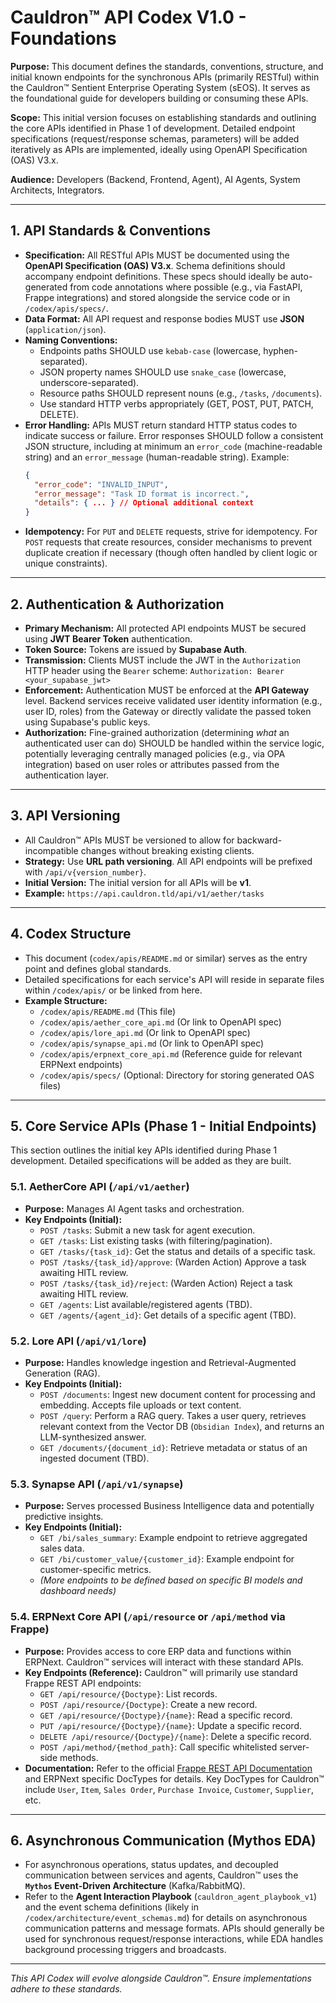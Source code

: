 # Cauldron™ API Codex V1.0 - Foundations

**Purpose:** This document defines the standards, conventions, structure, and initial known endpoints for the synchronous APIs (primarily RESTful) within the Cauldron™ Sentient Enterprise Operating System (sEOS). It serves as the foundational guide for developers building or consuming these APIs.

**Scope:** This initial version focuses on establishing standards and outlining the core APIs identified in Phase 1 of development. Detailed endpoint specifications (request/response schemas, parameters) will be added iteratively as APIs are implemented, ideally using OpenAPI Specification (OAS) V3.x.

**Audience:** Developers (Backend, Frontend, Agent), AI Agents, System Architects, Integrators.

---

## 1. API Standards & Conventions

* **Specification:** All RESTful APIs MUST be documented using the **OpenAPI Specification (OAS) V3.x**. Schema definitions should accompany endpoint definitions. These specs should ideally be auto-generated from code annotations where possible (e.g., via FastAPI, Frappe integrations) and stored alongside the service code or in `/codex/apis/specs/`.
* **Data Format:** All API request and response bodies MUST use **JSON** (`application/json`).
* **Naming Conventions:**
    * Endpoints paths SHOULD use `kebab-case` (lowercase, hyphen-separated).
    * JSON property names SHOULD use `snake_case` (lowercase, underscore-separated).
    * Resource paths SHOULD represent nouns (e.g., `/tasks`, `/documents`).
    * Use standard HTTP verbs appropriately (GET, POST, PUT, PATCH, DELETE).
* **Error Handling:** APIs MUST return standard HTTP status codes to indicate success or failure. Error responses SHOULD follow a consistent JSON structure, including at minimum an `error_code` (machine-readable string) and an `error_message` (human-readable string). Example:
    ```json
    {
      "error_code": "INVALID_INPUT",
      "error_message": "Task ID format is incorrect.",
      "details": { ... } // Optional additional context
    }
    ```
* **Idempotency:** For `PUT` and `DELETE` requests, strive for idempotency. For `POST` requests that create resources, consider mechanisms to prevent duplicate creation if necessary (though often handled by client logic or unique constraints).

---

## 2. Authentication & Authorization

* **Primary Mechanism:** All protected API endpoints MUST be secured using **JWT Bearer Token** authentication.
* **Token Source:** Tokens are issued by **Supabase Auth**.
* **Transmission:** Clients MUST include the JWT in the `Authorization` HTTP header using the `Bearer` scheme:
    `Authorization: Bearer <your_supabase_jwt>`
* **Enforcement:** Authentication MUST be enforced at the **API Gateway** level. Backend services receive validated user identity information (e.g., user ID, roles) from the Gateway or directly validate the passed token using Supabase's public keys.
* **Authorization:** Fine-grained authorization (determining *what* an authenticated user can do) SHOULD be handled within the service logic, potentially leveraging centrally managed policies (e.g., via OPA integration) based on user roles or attributes passed from the authentication layer.

---

## 3. API Versioning

* All Cauldron™ APIs MUST be versioned to allow for backward-incompatible changes without breaking existing clients.
* **Strategy:** Use **URL path versioning**. All API endpoints will be prefixed with `/api/v{version_number}`.
* **Initial Version:** The initial version for all APIs will be **v1**.
* **Example:** `https://api.cauldron.tld/api/v1/aether/tasks`

---

## 4. Codex Structure

* This document (`codex/apis/README.md` or similar) serves as the entry point and defines global standards.
* Detailed specifications for each service's API will reside in separate files within `/codex/apis/` or be linked from here.
* **Example Structure:**
    * `/codex/apis/README.md` (This file)
    * `/codex/apis/aether_core_api.md` (Or link to OpenAPI spec)
    * `/codex/apis/lore_api.md` (Or link to OpenAPI spec)
    * `/codex/apis/synapse_api.md` (Or link to OpenAPI spec)
    * `/codex/apis/erpnext_core_api.md` (Reference guide for relevant ERPNext endpoints)
    * `/codex/apis/specs/` (Optional: Directory for storing generated OAS files)

---

## 5. Core Service APIs (Phase 1 - Initial Endpoints)

This section outlines the initial key APIs identified during Phase 1 development. Detailed specifications will be added as they are built.

### 5.1. AetherCore API (`/api/v1/aether`)

* **Purpose:** Manages AI Agent tasks and orchestration.
* **Key Endpoints (Initial):**
    * `POST /tasks`: Submit a new task for agent execution.
    * `GET /tasks`: List existing tasks (with filtering/pagination).
    * `GET /tasks/{task_id}`: Get the status and details of a specific task.
    * `POST /tasks/{task_id}/approve`: (Warden Action) Approve a task awaiting HITL review.
    * `POST /tasks/{task_id}/reject`: (Warden Action) Reject a task awaiting HITL review.
    * `GET /agents`: List available/registered agents (TBD).
    * `GET /agents/{agent_id}`: Get details of a specific agent (TBD).

### 5.2. Lore API (`/api/v1/lore`)

* **Purpose:** Handles knowledge ingestion and Retrieval-Augmented Generation (RAG).
* **Key Endpoints (Initial):**
    * `POST /documents`: Ingest new document content for processing and embedding. Accepts file uploads or text content.
    * `POST /query`: Perform a RAG query. Takes a user query, retrieves relevant context from the Vector DB (`Obsidian Index`), and returns an LLM-synthesized answer.
    * `GET /documents/{document_id}`: Retrieve metadata or status of an ingested document (TBD).

### 5.3. Synapse API (`/api/v1/synapse`)

* **Purpose:** Serves processed Business Intelligence data and potentially predictive insights.
* **Key Endpoints (Initial):**
    * `GET /bi/sales_summary`: Example endpoint to retrieve aggregated sales data.
    * `GET /bi/customer_value/{customer_id}`: Example endpoint for customer-specific metrics.
    * *(More endpoints to be defined based on specific BI models and dashboard needs)*

### 5.4. ERPNext Core API (`/api/resource` or `/api/method` via Frappe)

* **Purpose:** Provides access to core ERP data and functions within ERPNext. Cauldron™ services will interact with these standard APIs.
* **Key Endpoints (Reference):** Cauldron™ will primarily use standard Frappe REST API endpoints:
    * `GET /api/resource/{Doctype}`: List records.
    * `POST /api/resource/{Doctype}`: Create a new record.
    * `GET /api/resource/{Doctype}/{name}`: Read a specific record.
    * `PUT /api/resource/{Doctype}/{name}`: Update a specific record.
    * `DELETE /api/resource/{Doctype}/{name}`: Delete a specific record.
    * `POST /api/method/{method_path}`: Call specific whitelisted server-side methods.
* **Documentation:** Refer to the official [Frappe REST API Documentation](https://frappeframework.com/docs/user/en/api/rest) and ERPNext specific DocTypes for details. Key DocTypes for Cauldron™ include `User`, `Item`, `Sales Order`, `Purchase Invoice`, `Customer`, `Supplier`, etc.

---

## 6. Asynchronous Communication (Mythos EDA)

* For asynchronous operations, status updates, and decoupled communication between services and agents, Cauldron™ uses the **`Mythos` Event-Driven Architecture** (Kafka/RabbitMQ).
* Refer to the **Agent Interaction Playbook** (`cauldron_agent_playbook_v1`) and the event schema definitions (likely in `/codex/architecture/event_schemas.md`) for details on asynchronous communication patterns and message formats. APIs should generally be used for synchronous request/response interactions, while EDA handles background processing triggers and broadcasts.

---

*This API Codex will evolve alongside Cauldron™. Ensure implementations adhere to these standards.*

